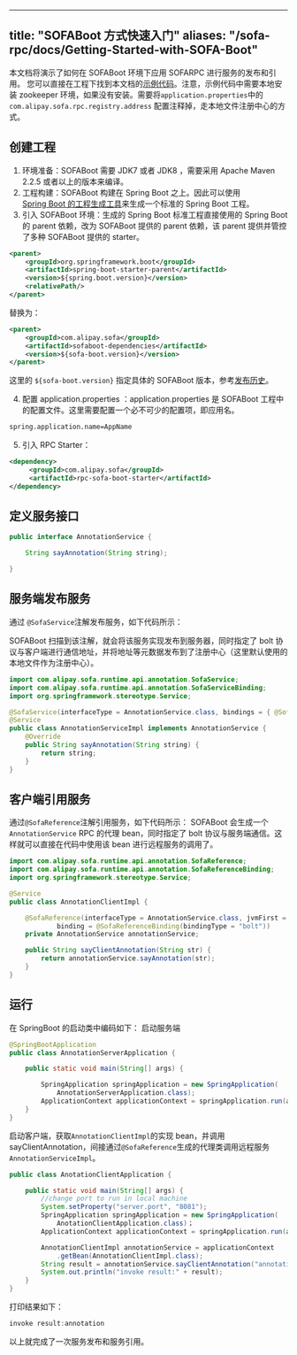 
---
title: "SOFABoot 方式快速入门"
aliases: "/sofa-rpc/docs/Getting-Started-with-SOFA-Boot"
---
本文档将演示了如何在 SOFABoot 环境下应用 SOFARPC 进行服务的发布和引用。
您可以直接在工程下找到本文档的[示例代码](https://github.com/sofastack-guides/sofa-rpc-guides)。注意，示例代码中需要本地安装 zookeeper 环境，如果没有安装。需要将`application.properties`中的`com.alipay.sofa.rpc.registry.address` 配置注释掉，走本地文件注册中心的方式。

## 创建工程

1. 环境准备：SOFABoot 需要 JDK7 或者 JDK8 ，需要采用 Apache Maven 2.2.5 或者以上的版本来编译。
2. 工程构建：SOFABoot 构建在 Spring Boot 之上。因此可以使用 [Spring&nbsp;Boot&nbsp;的工程生成工具](http://start.spring.io/)来生成一个标准的 Spring Boot 工程。
3. 引入 SOFABoot 环境：生成的 Spring Boot 标准工程直接使用的 Spring Boot 的 parent 依赖，改为 SOFABoot 提供的 parent 依赖，该 parent 提供并管控了多种 SOFABoot 提供的 starter。

```xml
<parent>
    <groupId>org.springframework.boot</groupId>
    <artifactId>spring-boot-starter-parent</artifactId>
    <version>${spring.boot.version}</version>
    <relativePath/>
</parent>
```

替换为：

```xml
<parent>
    <groupId>com.alipay.sofa</groupId>
    <artifactId>sofaboot-dependencies</artifactId>
    <version>${sofa-boot.version}</version>
</parent>
```

这里的 `${sofa-boot.version}` 指定具体的 SOFABoot 版本，参考[发布历史](https://github.com/sofastack/sofa-boot/releases)。

4. 配置 application.properties ：application.properties 是 SOFABoot 工程中的配置文件。这里需要配置一个必不可少的配置项，即应用名。

```xml
spring.application.name=AppName
```

5. 引入 RPC Starter：

```xml
<dependency>
     <groupId>com.alipay.sofa</groupId>
     <artifactId>rpc-sofa-boot-starter</artifactId>
</dependency>
```

## 定义服务接口

```java
public interface AnnotationService {

    String sayAnnotation(String string);

}
```

## 服务端发布服务

通过 `@SofaService`注解发布服务，如下代码所示：

SOFABoot 扫描到该注解，就会将该服务实现发布到服务器，同时指定了 bolt 协议与客户端进行通信地址，并将地址等元数据发布到了注册中心（这里默认使用的本地文件作为注册中心）。

```java
import com.alipay.sofa.runtime.api.annotation.SofaService;
import com.alipay.sofa.runtime.api.annotation.SofaServiceBinding;
import org.springframework.stereotype.Service;

@SofaService(interfaceType = AnnotationService.class, bindings = { @SofaServiceBinding(bindingType = "bolt") })
@Service
public class AnnotationServiceImpl implements AnnotationService {
    @Override
    public String sayAnnotation(String string) {
        return string;
    }
}
```

## 客户端引用服务

通过`@SofaReference`注解引用服务，如下代码所示：
SOFABoot 会生成一个 `AnnotationService` RPC 的代理 bean，同时指定了 bolt 协议与服务端通信。这样就可以直接在代码中使用该 bean 进行远程服务的调用了。

```java
import com.alipay.sofa.runtime.api.annotation.SofaReference;
import com.alipay.sofa.runtime.api.annotation.SofaReferenceBinding;
import org.springframework.stereotype.Service;

@Service
public class AnnotationClientImpl {

    @SofaReference(interfaceType = AnnotationService.class, jvmFirst = false, 
            binding = @SofaReferenceBinding(bindingType = "bolt"))
    private AnnotationService annotationService;

    public String sayClientAnnotation(String str) {
        return annotationService.sayAnnotation(str);
    }
}
```

## 运行

在 SpringBoot 的启动类中编码如下：
启动服务端

```java
@SpringBootApplication
public class AnnotationServerApplication {

    public static void main(String[] args) {

        SpringApplication springApplication = new SpringApplication(
            AnnotationServerApplication.class);
        ApplicationContext applicationContext = springApplication.run(args);
    }
}
```

启动客户端，获取`AnnotationClientImpl`的实现 bean，并调用 sayClientAnnotation，间接通过`@SofaReference`生成的代理类调用远程服务 `AnnotationServiceImpl`。

```java
public class AnotationClientApplication {

    public static void main(String[] args) {
        //change port to run in local machine
        System.setProperty("server.port", "8081");
        SpringApplication springApplication = new SpringApplication(
            AnotationClientApplication.class)；
        ApplicationContext applicationContext = springApplication.run(args);

        AnnotationClientImpl annotationService = applicationContext
            .getBean(AnnotationClientImpl.class);
        String result = annotationService.sayClientAnnotation("annotation");
        System.out.println("invoke result:" + result);
    }
}
```

打印结果如下：

```java
invoke result:annotation
```

以上就完成了一次服务发布和服务引用。
